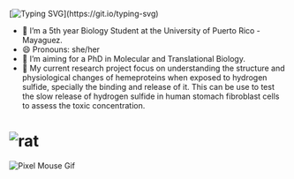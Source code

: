 [![Typing SVG](https://readme-typing-svg.demolab.com?font=&pause=1000&color=FFA500&center=true&vCenter=true&multiline=true&width=435&height=100&lines=Hi+there!;My+name+is+Ariana+Negroni;Welcome+to+my+profile!)](https://git.io/typing-svg)
- 🦠 I’m a 5th year Biology Student at the University of Puerto Rico - Mayaguez.
- 😄 Pronouns: she/her
- 🧬 I’m aiming for a PhD in Molecular and Translational Biology.
- 🧪 My current research project focus on understanding the structure and physiological changes of hemeproteins when exposed to hydrogen sulfide, specially the binding and release of it. This can be use to test the slow release of hydrogen sulfide in human stomach fibroblast cells to assess the toxic concentration.



# ![rat](https://github.com/user-attachments/assets/779e2c77-1e73-46b6-9fef-720848582f8e)
![Pixel Mouse Gif](https://github.com/user-attachments/assets/59156d30-9de1-49a2-9a8e-ddae3082ba1a)



<!--
**Negroni1/Negroni1** is a ✨ _special_ ✨ repository because its `README.md` (this file) appears on your GitHub profile.

Here are some ideas to get you started:

- 🔭 I’m currently working on ...
- 🌱 I’m currently learning ...
- 👯 I’m looking to collaborate on ...
- 🤔 I’m looking for help with ...
- 💬 Ask me about ...
- 📫 How to reach me: ...
- 😄 Pronouns: ...
- ⚡ Fun fact: ...
-->
